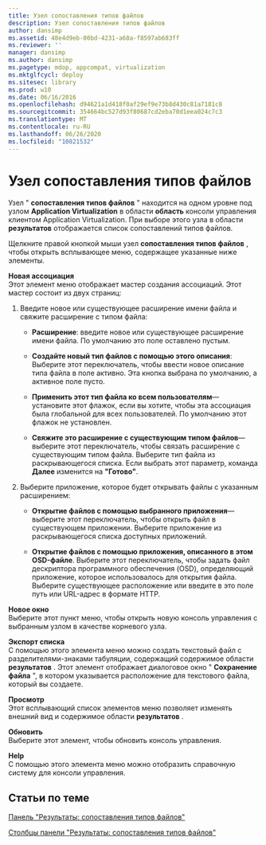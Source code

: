 ```yaml
---
title: Узел сопоставления типов файлов
description: Узел сопоставления типов файлов
author: dansimp
ms.assetid: 48e4d9eb-00bd-4231-a68a-f8597ab683ff
ms.reviewer: ''
manager: dansimp
ms.author: dansimp
ms.pagetype: mdop, appcompat, virtualization
ms.mktglfcycl: deploy
ms.sitesec: library
ms.prod: w10
ms.date: 06/16/2016
ms.openlocfilehash: d94621a1d418f0af29ef9e73b8d430c81a7181c8
ms.sourcegitcommit: 354664bc527d93f80687cd2eba70d1eea024c7c3
ms.translationtype: MT
ms.contentlocale: ru-RU
ms.lasthandoff: 06/26/2020
ms.locfileid: "10821532"
---
```

# Узел сопоставления типов файлов


Узел " **сопоставления типов файлов** " находится на одном уровне под узлом **Application Virtualization** в области **область** консоли управления клиентом Application Virtualization. При выборе этого узла в области **результатов** отображается список сопоставлений типов файлов.

Щелкните правой кнопкой мыши узел **сопоставления типов файлов** , чтобы открыть всплывающее меню, содержащее указанные ниже элементы.

<a href="" id="new-association"></a>**Новая ассоциация**  
Этот элемент меню отображает мастер создания ассоциаций. Этот мастер состоит из двух страниц:

1.  Введите новое или существующее расширение имени файла и свяжите расширение с типом файла:

    -   **Расширение**: введите новое или существующее расширение имени файла. По умолчанию это поле оставлено пустым.

    -   **Создайте новый тип файлов с помощью этого описания**: Выберите этот переключатель, чтобы ввести новое описание типа файла в поле активно. Эта кнопка выбрана по умолчанию, а активное поле пусто.

    -   **Применить этот тип файла ко всем пользователям**— установите этот флажок, если вы хотите, чтобы эта ассоциация была глобальной для всех пользователей. По умолчанию этот флажок не установлен.

    -   **Свяжите это расширение с существующим типом файлов**— выберите этот переключатель, чтобы связать расширение с существующим типом файла. Выберите тип файла из раскрывающегося списка. Если выбрать этот параметр, команда **Далее** изменится на **"Готово"**.

2.  Выберите приложение, которое будет открывать файлы с указанным расширением:

    -   **Открытие файлов с помощью выбранного приложения**— выберите этот переключатель, чтобы открыть файл в существующем приложении. Выберите приложение из раскрывающегося списка доступных приложений.

    -   **Открытие файлов с помощью приложения, описанного в этом OSD-файле**. Выберите этот переключатель, чтобы задать файл дескриптора программного обеспечения (OSD), определяющий приложение, которое использовалось для открытия файла. Выберите существующее расположение или введите в это поле путь или URL-адрес в формате HTTP.

<a href="" id="new-window-from-here"></a>**Новое окно**  
Выберите этот пункт меню, чтобы открыть новую консоль управления с выбранным узлом в качестве корневого узла.

<a href="" id="export-list"></a>**Экспорт списка**  
С помощью этого элемента меню можно создать текстовый файл с разделителями-знаками табуляции, содержащий содержимое области **результатов** . Этот элемент отображает диалоговое окно " **Сохранение файла** ", в котором указывается расположение для текстового файла, который вы создаете.

<a href="" id="view"></a>**Просмотр**  
Этот всплывающий список элементов меню позволяет изменять внешний вид и содержимое области **результатов** .

<a href="" id="refresh"></a>**Обновить**  
Выберите этот элемент, чтобы обновить консоль управления.

<a href="" id="help"></a>**Help**  
С помощью этого элемента меню можно отобразить справочную систему для консоли управления.

## Статьи по теме


[Панель "Результаты: сопоставления типов файлов"](file-type-association-results-pane.md)

[Столбцы панели "Результаты: сопоставления типов файлов"](file-type-association-results-pane-columns.md)

 

 





